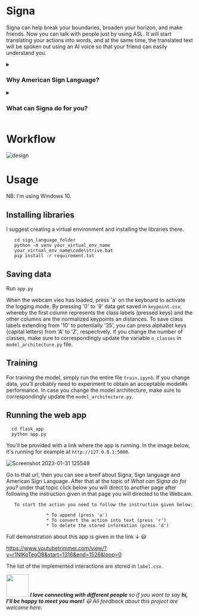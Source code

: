 # Signa

Signa can help break your boundaries, broaden your horizon, and make friends. Now you can talk with people just by using ASL. It will start translating your actions into words, and at the same time, the translated text will be spoken out using an AI voice so that your friend can easily understand you. 

<details>
      <summary><b><h3>Why American Sign Language?</h3></b></summary>

    
## Why American Sign Language?

For millennia, deaf people were neither considered humans nor were they treated with respect. Nobody even tried to communicate with them. But this injustice against them started coming to an end in the Renaissance, when people understood that deaf people were also capable of language. <b>`The person who played a big role in this transformation Charles-Michel de l'Épée, a French priest and philanthropist, who is now hailed as the Father of the deaf.`</b>
             
In the 1700s, Charles-Michel de l'Épée had a chance encounter with two young deaf sisters who were communicating with sign language. This inspired him to dedicate his life for the deaf. Soon, he developed a system of instruction of the French language and religion using the sign language and founded the world's first free school for the deaf (SEE THE SCHOOL BELOW).


![school](https://user-images.githubusercontent.com/99767517/215754432-3396b1ba-6e10-41e6-b574-a4aebc24147e.jpg)


Decades later, De lÉpée's methods inspired Laurent Clerc, a deaf teacher from France. In 1815, Thomas Hopkins Gallaudet, an American searching for a way to teach
the deaf, met Clerc. Gallaudet invited Clerc to come to the USA. Once they arrived there, Clerc taught Gallaudet how to use the sign language, and in return, 
Gallaudet taught Clerc English. Together, they established the first school for the deaf Connecticut in the USA, where it stands even today (Source: <a href ="https://www.hearinglikeme.com/sign-languages-around-the-world/#:~:text=American%20Sign%20Language%20(ASL)%20is,Thomas%20Gallaudet%20and%20Laurent%20Clerc." target="_blank">www.hearinglikeme.com</a>). This is how ASL came into existence. Today, ASL is the widely used sign language across the world, with signers in the USA, Canada, Mexico, Africa, and Asia (Source: <a href = "https://www.amazon.com/American-Sign-Language-Workbook-Vocabulary/dp/1646119509" target="_blank">American Sign Language Workbook</a>). That's why I chose ASL - To help as much as many people as possible. 
    
</details>

<details>
    <summary><b><h3>What can Signa do for you?</h3></b></summary>

## What can Signa do for you?

Want to make friends with those who can only use sign language? Or are you a sign language user who wants to make friends with those who speak English? Either way, Signa can be a great companion who can help you reach your goal faster. After all, everyone deserves to make friends despite the abilities they are born with. 
And Signa is your key to doing that.

    
</details>

# Workflow

![design](https://user-images.githubusercontent.com/99767517/214328113-27cb8464-5776-4ca8-8633-35fedecdf53e.gif)

# Usage
NB: I'm using Windows 10.

## Installing libraries

I suggest creating a virtual environment and installing the libraries there.

       cd sign_language_folder
       python -m venv your_virtual_env_name
       your_virtual_env_name\code\strive.bat
       pip install -r requirement.txt

## Saving data

Run `app.py`

When the webcam vieo has loaded, press 'a' on the keyboard to activate the logging mode. By pressing '0' to '9' data get saved in `keypoint.csv`; whereby the first column represents the class labels (pressed keys) and the other columns are the normalized keypoints an distances. To save class labels extending from '10' to potentially '35', you can press alphabet keys (capital letters) from 'A' to 'Z', respectively.
If you change the number of classes, make sure to correspondingly update the variable `n_classes` in `model_architecture.py` file.

## Training

For training the model, simply run the entire file `train.ipynb`. If you change data, you'll probably need to experiment to obtain an acceptable model#s performance. In case you change the model architecture, make sure to correspondingly update the `model_architecture.py`.

## Running the web app

      cd flask_app
      python app.py
      
You'll be provided with a link where the app is running. In the image below, it's running for example at `http://127.0.0.1:5000`.

  
  ![Screenshot 2023-01-31 125549](https://user-images.githubusercontent.com/99767517/215753419-5156f5a5-0de8-421e-bc84-a1a0503594ac.png)
  
Go to that url, then you can see a breif about Signa, Sign language and American Sign Language. After that at the topic of <i>What can Signa do for you?</i> under that topic click below you will direct to another page after following the instruction given in that page you will directed to the Webcam. 

       To start the action you need to follow the instruction given below:
                   
                   * To append (press 'a')
                   * To convert the action into text (press 'r')
                   * To delete the stored information (press 'd')
  
 Full demonstration about this app is given in the link ↓ 😃


  https://www.youtubetrimmer.com/view/?v=r1NlKqTegO8&start=1316&end=1526&loop=0
  
  The list of the implemented interactions are stored in `label.csv`.
  
<img src="https://media.giphy.com/media/LnQjpWaON8nhr21vNW/giphy.gif" width="60"> <em><b>I love connecting with different people</b> so if you want to say <b>hi, I'll be happy to meet you more!</b> 😃 All feedback about this project are welcome here.
  
  
